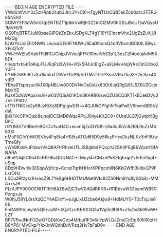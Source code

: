 -----BEGIN AGE ENCRYPTED FILE-----
YWdlLWVuY3J5cHRpb24ub3JnL3YxCi0+IFgyNTUxOSB5anZob0szc2FZRG85NE92
SGlWY3FScW5nOUpENTBZT1pIbkVwRjhGZ2tnClZMV0hGSzJBcU15aVQyeU1MVHVR
OS9FcjBTRFJuM0pseGlPQkZnZkxJSDgKLT4gY19YIS1ncmVhc2UgZzZuXjUlM2Qg
IU9zYkUoIEhONWNlLwoxaGFkRFNUWUREaDlhcmQ4c0V6cmtBCi0tLSBwL3FuQTdY
YWJHWEtsSVpkTFdlRGJGblpJVlVoejRFN3RnalVhS3p1L3dzCj94odojAvM5XbDt
nl/eqrtxfoikToKquFUJ9qPLNWHi+VOk5R4JdBIgZ+a9LMvV4qWAsCmQOxo2YJF+
EYHE2kKEi8DvXu1km5xfT9VnEfUPB/VdTMcT+1rPXmkVRoZ5aIX+2icSax4XvtR3
TBha9TepnzucXk1XRpNBUw6O0DVNvOsGsUx83OtKiaQRgQ/i7J5Z6UZCcjnMxkYE
RJsK5cNWApxxmAHw03VQSiAO1KDn3KARB0/swQZUSCQ0KT1kECekDVy3ZnETPSG2
u1TNTNlCxx2y68JzKiXz8DPgIgwDEt+x4OJUliOPfgh1r7kaPwEV5hvmQBSVzdaL
jbiX1VcOPXOjeb8sjnqIOCSMD6WqoRPvjJ9nyeKX2C9+CUrqULG7jGwtpYi8gBnC
rGY9BX7V9BmHi9QrDUfvaH4C+eovn5jZciDY88lrz9a3oJ5Zn8ZI0LRnZzM463XI
nMsPXGfeYoWOEVky4Fq8fa4HS8tzATOd65D9z56kzFHxsDkzNLKxYnF9UwTmeGfy
vWnBRxkHuFtiaw/VkQBAFtrRhxeUTLJSBgkb4PQcprU2Sh4PEgB9WparfGfANARA
d8mP/4ij5C9b4ScBEEiKvQUQNAC+LMqyl4vCM+dPkKEtghxgrZvhrEn15g4+uSnp
8Dz9HDwIhk36SbpWpYcp+KcnzlTqrKHHorKPPqcm9N6KkQWfh3klbkQ79FLkrOHz
LSCu3Rfzys/1HxoqZ9L7YeSg6HHDTMUMat9VIc82ZS0Nm9YqByG3bib+MMAxxsJB
PLn1JPY00OOENt1T1KH6AZ6wZjC3wV04QdRRKR+f61BbvuW33eamlWB5CPzngsJa
W0hjJ59YL6rxXzQCY4AElIsYt+eJgLlxUZcbe6Akjw9+HdMUY0+T0cTxjJIe66I/
FnGAW9Vjniyhl/kQE/UpW+JXjzGzrrKEAX3Q3u1Vg0n9RifA+x1qOxSk9RwW+L2T
BF7V5wJNnFGDwO7GDkKwGVp4Mtbul1F3v6uYpWLGJZnojCjtDpR0hR0ztHB8YP6/
MVOkp/Ykx0nWQdnD/tVPzq2Hv7pFaD6v
-----END AGE ENCRYPTED FILE-----
